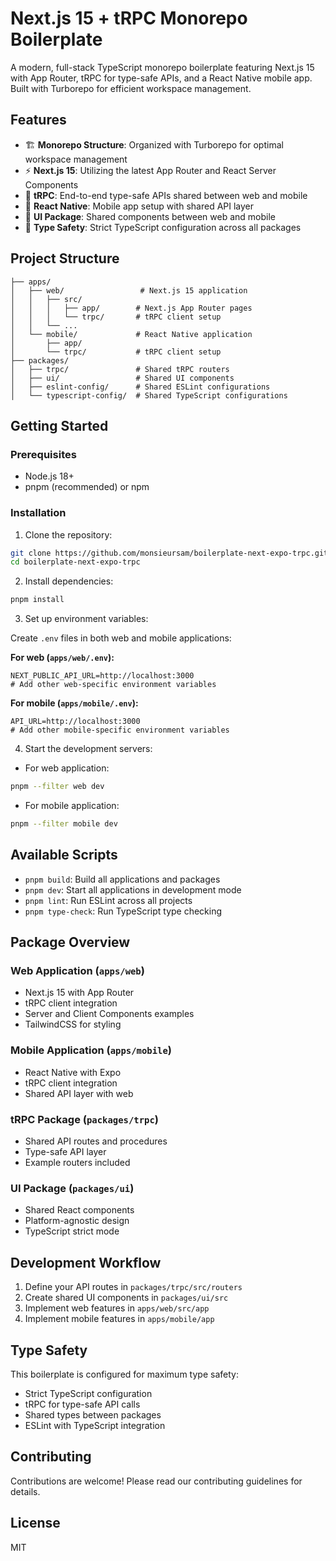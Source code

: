 # Next.js 15 + tRPC Monorepo Boilerplate

A modern, full-stack TypeScript monorepo boilerplate featuring Next.js 15 with App Router, tRPC for type-safe APIs, and a React Native mobile app. Built with Turborepo for efficient workspace management.

## Features

- 🏗️ **Monorepo Structure**: Organized with Turborepo for optimal workspace management
- ⚡ **Next.js 15**: Utilizing the latest App Router and React Server Components
- 🔄 **tRPC**: End-to-end type-safe APIs shared between web and mobile
- 📱 **React Native**: Mobile app setup with shared API layer
- 🎨 **UI Package**: Shared components between web and mobile
- 🔧 **Type Safety**: Strict TypeScript configuration across all packages

## Project Structure

```
├── apps/
│   ├── web/                 # Next.js 15 application
│   │   ├── src/
│   │   │   ├── app/        # Next.js App Router pages
│   │   │   └── trpc/       # tRPC client setup
│   │   └── ...
│   └── mobile/             # React Native application
│       ├── app/
│       └── trpc/           # tRPC client setup
├── packages/
│   ├── trpc/               # Shared tRPC routers
│   ├── ui/                 # Shared UI components
│   ├── eslint-config/      # Shared ESLint configurations
│   └── typescript-config/  # Shared TypeScript configurations
```

## Getting Started

### Prerequisites

- Node.js 18+
- pnpm (recommended) or npm

### Installation

1. Clone the repository:
```bash
git clone https://github.com/monsieursam/boilerplate-next-expo-trpc.git
cd boilerplate-next-expo-trpc
```

2. Install dependencies:
```bash
pnpm install
```

3. Set up environment variables:

Create `.env` files in both web and mobile applications:

**For web (`apps/web/.env`):**
```env
NEXT_PUBLIC_API_URL=http://localhost:3000
# Add other web-specific environment variables
```

**For mobile (`apps/mobile/.env`):**
```env
API_URL=http://localhost:3000
# Add other mobile-specific environment variables
```

4. Start the development servers:

- For web application:
```bash
pnpm --filter web dev
```

- For mobile application:
```bash
pnpm --filter mobile dev
```

## Available Scripts

- `pnpm build`: Build all applications and packages
- `pnpm dev`: Start all applications in development mode
- `pnpm lint`: Run ESLint across all projects
- `pnpm type-check`: Run TypeScript type checking

## Package Overview

### Web Application (`apps/web`)
- Next.js 15 with App Router
- tRPC client integration
- Server and Client Components examples
- TailwindCSS for styling

### Mobile Application (`apps/mobile`)
- React Native with Expo
- tRPC client integration
- Shared API layer with web

### tRPC Package (`packages/trpc`)
- Shared API routes and procedures
- Type-safe API layer
- Example routers included

### UI Package (`packages/ui`)
- Shared React components
- Platform-agnostic design
- TypeScript strict mode

## Development Workflow

1. Define your API routes in `packages/trpc/src/routers`
2. Create shared UI components in `packages/ui/src`
3. Implement web features in `apps/web/src/app`
4. Implement mobile features in `apps/mobile/app`

## Type Safety

This boilerplate is configured for maximum type safety:

- Strict TypeScript configuration
- tRPC for type-safe API calls
- Shared types between packages
- ESLint with TypeScript integration

## Contributing

Contributions are welcome! Please read our contributing guidelines for details.

## License

MIT

